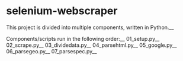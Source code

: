 # selenium-webscraper

This project is divided into multiple components, written in Python.__

Components/scripts run in the following order:__
01_setup.py__
02_scrape.py__
03_dividedata.py__
04_parsehtml.py__
05_google.py__
06_parsegeo.py__
07_parsespec.py__
